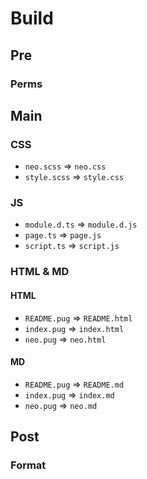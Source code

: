 # Build
## Pre
### Perms
## Main
### CSS
- `neo.scss` => `neo.css`
- `style.scss` => `style.css`
### JS
- `module.d.ts` => `module.d.js`
- `page.ts` => `page.js`
- `script.ts` => `script.js`
### HTML & MD
#### HTML
- `README.pug` => `README.html`
- `index.pug` => `index.html`
- `neo.pug` => `neo.html`
#### MD
- `README.pug` => `README.md`
- `index.pug` => `index.md`
- `neo.pug` => `neo.md`
## Post
### Format